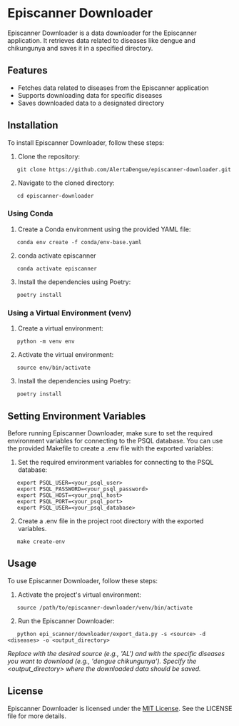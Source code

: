 # Episcanner Downloader

Episcanner Downloader is a data downloader for the Episcanner application. It retrieves data related to diseases like dengue and chikungunya and saves it in a specified directory.

## Features

- Fetches data related to diseases from the Episcanner application
- Supports downloading data for specific diseases
- Saves downloaded data to a designated directory

## Installation

To install Episcanner Downloader, follow these steps:

1. Clone the repository:
```shell
   git clone https://github.com/AlertaDengue/episcanner-downloader.git
``` 
2. Navigate to the cloned directory:
```shell
   cd episcanner-downloader
``` 
### Using Conda

1. Create a Conda environment using the provided YAML file:

```shell
   conda env create -f conda/env-base.yaml
``` 
2. conda activate episcanner
```shell
   conda activate episcanner
``` 
3. Install the dependencies using Poetry:
```shell
   poetry install
``` 
### Using a Virtual Environment (venv)
1. Create a virtual environment:
```shell
   python -m venv env
```
2. Activate the virtual environment:
```shell
   source env/bin/activate
```
3. Install the dependencies using Poetry:
```shell
   poetry install
``` 
## Setting Environment Variables
Before running Episcanner Downloader, make sure to set the required environment variables for connecting to the PSQL database. You can use the provided Makefile to create a .env file with the exported variables:
1. Set the required environment variables for connecting to the PSQL database:
```shell
   export PSQL_USER=<your_psql_user>
   export PSQL_PASSWORD=<your_psql_password>
   export PSQL_HOST=<your_psql_host>
   export PSQL_PORT=<your_psql_port>
   export PSQL_USER=<your_psql_database>
```

2. Create a .env file in the project root directory with the exported variables.
```shell
   make create-env
```
## Usage
To use Episcanner Downloader, follow these steps:

1. Activate the project's virtual environment:
```shell
   source /path/to/episcanner-downloader/venv/bin/activate
``` 
2. Run the Episcanner Downloader:
```shell
   python epi_scanner/downloader/export_data.py -s <source> -d <diseases> -o <output_directory>
``` 
*Replace <source> with the desired source (e.g., 'AL') and <diseases> with the specific diseases you want to download (e.g., 'dengue chikungunya'). Specify the <output_directory> where the downloaded data should be saved.*

## License
Episcanner Downloader is licensed under the [MIT License](https://github.com/AlertaDengue/episcanner-downloader/blob/main/LICENSE). See the LICENSE file for more details.

